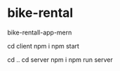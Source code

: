 # bike-rental
bike-rentall-app-mern

cd client
npm i
npm start

cd ..
cd server
npm i
npm run server
